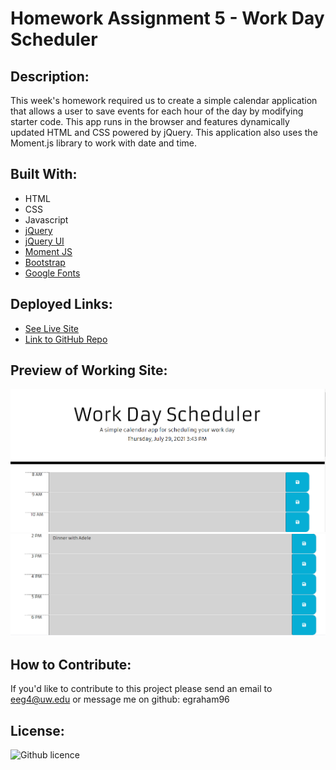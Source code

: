 # Homework Assignment 5 - Work Day Scheduler

## Description:
This week's homework required us to create a simple calendar application that allows a user to save events for each hour of the day by modifying starter code. This app runs in the browser and features dynamically updated HTML and CSS powered by jQuery. This application also uses the Moment.js library to work with date and time.

## Built With:
* HTML
* CSS
* Javascript
* [jQuery](https://jquery.com/)
* [jQuery UI](https://jqueryui.com/)
* [Moment JS](https://momentjs.com/)
* [Bootstrap](https://getbootstrap.com/docs/5.1/getting-started/introduction/)
* [Google Fonts](https://developers.google.com/fonts/)

## Deployed Links:
* [See Live Site](https://egraham96.github.io/Workday-Scheduler/)
* [Link to GitHub Repo](https://github.com/egraham96/Workday-Scheduler)

## Preview of Working Site:
![Screenshot of Deployed Application](Assets/ScreenshotofDeployedApplication.PNG)
![Screenshot of Deployed Application](Assets/AnotherScreenshotofDeployedApplication.PNG)

## How to Contribute:
If you'd like to contribute to this project please send an email to eeg4@uw.edu or message me on github: egraham96

## License:
![Github licence](http://img.shields.io/badge/license-MIT-blue.svg)
